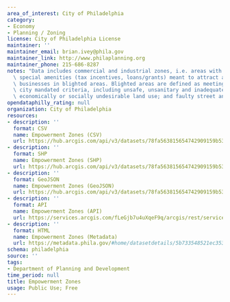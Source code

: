 ```yaml
---
area_of_interest: City of Philadelphia
category:
- Economy
- Planning / Zoning
license: City of Philadelphia License
maintainer: ''
maintainer_email: brian.ivey@phila.gov
maintainer_link: http://www.philaplanning.org
maintainer_phone: 215-686-8287
notes: "Data includes commercial and industrial zones, i.e. areas with specific federal-granted\
  \ special amenities (tax incentives, loans/grants) meant to attract and support\
  \ businesses in blighted areas. Blighted areas are defined as meeting one of seven\
  \ city mandated criteria, including unsafe, unsanitary and inadequate conditions;\
  \ economically or socially undesirable land use; and faulty street and lot layout."
opendataphilly_rating: null
organization: City of Philadelphia
resources:
- description: ''
  format: CSV
  name: Empowerment Zones (CSV)
  url: https://hub.arcgis.com/api/v3/datasets/78fa563815654742909159b53fa4b065_0/downloads/data?format=csv&spatialRefId=2272&where=1%3D1
- description: ''
  format: SHP
  name: Empowerment Zones (SHP)
  url: https://hub.arcgis.com/api/v3/datasets/78fa563815654742909159b53fa4b065_0/downloads/data?format=shp&spatialRefId=2272&where=1%3D1
- description: ''
  format: GeoJSON
  name: Empowerment Zones (GeoJSON)
  url: https://hub.arcgis.com/api/v3/datasets/78fa563815654742909159b53fa4b065_0/downloads/data?format=geojson&spatialRefId=4326&where=1%3D1
- description: ''
  format: API
  name: Empowerment Zones (API)
  url: https://services.arcgis.com/fLeGjb7u4uXqeF9q/arcgis/rest/services/Empowerment_Zones/FeatureServer/0/query?outFields=*&where=1%3D1
- description: ''
  format: HTML
  name: Empowerment Zones (Metadata)
  url: https://metadata.phila.gov/#home/datasetdetails/5b733548521ec353db055db9/representationdetails/5b73354e521ec353db055dc9/
schema: philadelphia
source: ''
tags:
- Department of Planning and Development
time_period: null
title: Empowerment Zones
usage: Public Use; Free
---
```

